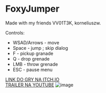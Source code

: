 ﻿# FoxyJumper
Made with my friends VV01T3K, korneliuszw.

Controls:

- WSAD/Arrows - move
- Space - jump ; skip dialog
- F - pickup granade
- Q - drop grenade
- LMB - throw grenade
- ESC - pause menu


[LINK DO GRY NA ITCH.IO](https://korneliuszw.itch.io/foxy-jumper)  
[TRAILER NA YOUTUBE](https://www.youtube.com/watch?v=IXoAKD3xaeY)
![image](https://github.com/user-attachments/assets/348bda57-01d9-4369-894d-b207e184c98a)
